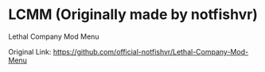 # LCMM (Originally made by notfishvr) 
Lethal Company Mod Menu 

Original Link: https://github.com/official-notfishvr/Lethal-Company-Mod-Menu
